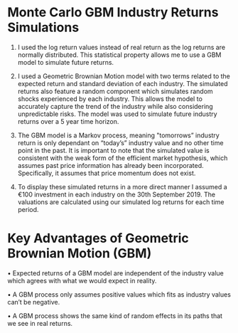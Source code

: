 # Monte Carlo GBM Industry Returns Simulations

1. I used the log return values instead of real return as the log returns are normally distributed. This statistical property allows me to use a GBM model to simulate future returns.

2. I used a Geometric Brownian Motion model with two terms related to the expected return and standard deviation of each industry. The simulated returns also feature a random component which simulates random shocks experienced by each industry. This allows the model to accurately capture the trend of the industry while also considering unpredictable risks. The model was used to simulate future industry returns over a 5 year time horizon.

3. The GBM model is a Markov process, meaning "tomorrows” industry return is only dependant on “today’s” industry value and no other time point in the past. It is important to note that the simulated value is consistent with the weak form of the efficient market hypothesis, which assumes past price information has already been incorporated. Specifically, it assumes that price momentum does not exist.

3. To display these simulated returns in a more direct manner I assumed a €100 investment in each industry on the 30th September 2019. The valuations are calculated using our simulated log returns for each time period.

# Key Advantages of Geometric Brownian Motion (GBM)

•	Expected returns of a GBM model are independent of the industry value which agrees with what we would expect in reality.

•	A GBM process only assumes positive values which fits as industry values can’t be negative.

•	A GBM process shows the same kind of random effects in its paths that we see in real returns.


